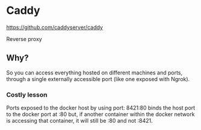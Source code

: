 # Caddy

https://github.com/caddyserver/caddy

Reverse proxy

## Why?

So you can access everything hosted on different machines and ports, through a single externally accessible port (like one exposed with Ngrok).

### Costly lesson

Ports exposed to the docker host by using port: 8421:80 binds the host port to the docker port at :80 but, if another container within the docker network is accessing that container, it will still be :80 and not :8421.
